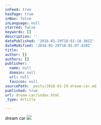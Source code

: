```yaml
---
inFeed: true
hasPage: true
inNav: false
inLanguage: null
starred: false
keywords: []
description: ''
datePublished: '2016-01-29T18:01:10.381Z'
dateModified: '2016-01-29T18:01:07.420Z'
title: ''
author: []
authors: []
publisher:
  name: null
  domain: null
  url: null
  favicon: null
sourcePath: _posts/2016-01-29-dream-car.md
published: true
url: dream-car/index.html
_type: Article

---
```

dream car
![](https://the-grid-user-content.s3-us-west-2.amazonaws.com/c086e1fd-e34f-4db4-ba5f-348c6d2f8d35.jpg)